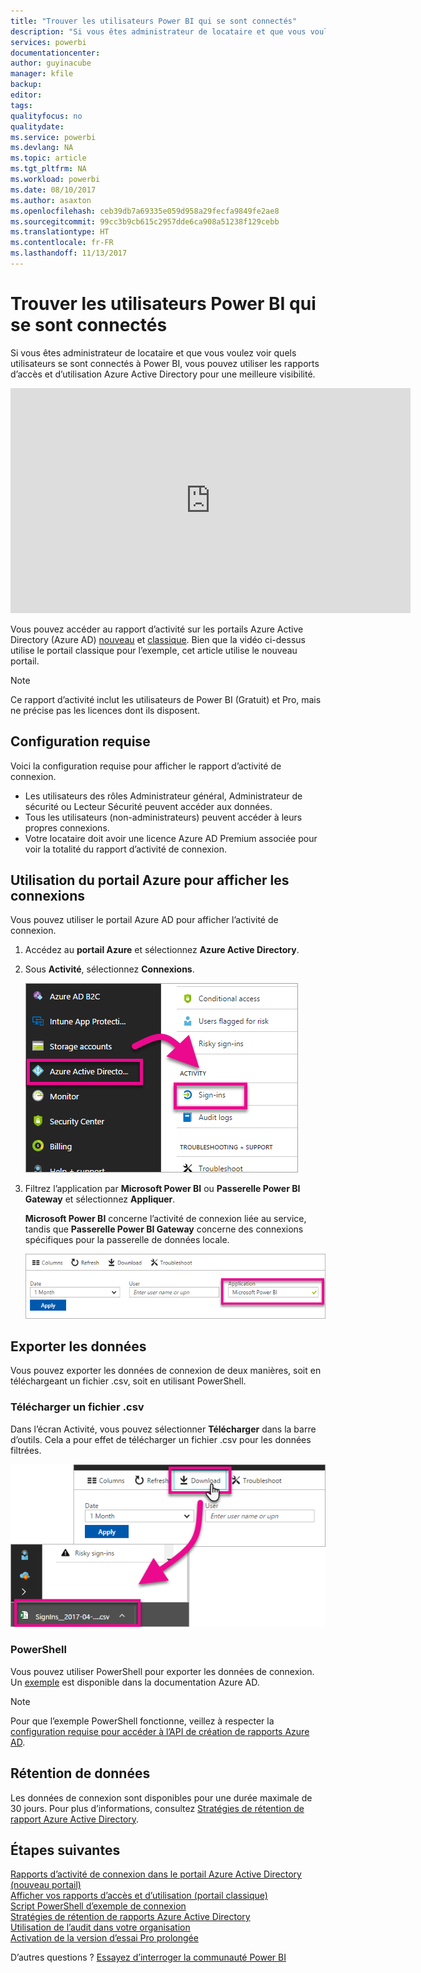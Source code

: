 ```yaml
---
title: "Trouver les utilisateurs Power BI qui se sont connectés"
description: "Si vous êtes administrateur de locataire et que vous voulez voir quels utilisateurs se sont connectés à Power BI, vous pouvez utiliser les rapports d’accès et d’utilisation Azure Active Directory pour une meilleure visibilité."
services: powerbi
documentationcenter: 
author: guyinacube
manager: kfile
backup: 
editor: 
tags: 
qualityfocus: no
qualitydate: 
ms.service: powerbi
ms.devlang: NA
ms.topic: article
ms.tgt_pltfrm: NA
ms.workload: powerbi
ms.date: 08/10/2017
ms.author: asaxton
ms.openlocfilehash: ceb39db7a69335e059d958a29fecfa9849fe2ae8
ms.sourcegitcommit: 99cc3b9cb615c2957dde6ca908a51238f129cebb
ms.translationtype: HT
ms.contentlocale: fr-FR
ms.lasthandoff: 11/13/2017
---
```

# <a name="find-power-bi-users-that-have-signed-in"></a>Trouver les utilisateurs Power BI qui se sont connectés
Si vous êtes administrateur de locataire et que vous voulez voir quels utilisateurs se sont connectés à Power BI, vous pouvez utiliser les rapports d’accès et d’utilisation Azure Active Directory pour une meilleure visibilité.

<iframe width="640" height="360" src="https://www.youtube.com/embed/1AVgh9w9VM8?showinfo=0" frameborder="0" allowfullscreen></iframe>

Vous pouvez accéder au rapport d’activité sur les portails Azure Active Directory (Azure AD) [nouveau](https://docs.microsoft.com/azure/active-directory/active-directory-reporting-activity-sign-ins) et [classique](https://docs.microsoft.com/azure/active-directory/active-directory-view-access-usage-reports). Bien que la vidéo ci-dessus utilise le portail classique pour l’exemple, cet article utilise le nouveau portail.

> [!NOTE]
> Ce rapport d’activité inclut les utilisateurs de Power BI (Gratuit) et Pro, mais ne précise pas les licences dont ils disposent.
> 
> 

## <a name="requirements"></a>Configuration requise
Voici la configuration requise pour afficher le rapport d’activité de connexion.

* Les utilisateurs des rôles Administrateur général, Administrateur de sécurité ou Lecteur Sécurité peuvent accéder aux données.
* Tous les utilisateurs (non-administrateurs) peuvent accéder à leurs propres connexions.
* Votre locataire doit avoir une licence Azure AD Premium associée pour voir la totalité du rapport d’activité de connexion.

## <a name="using-the-azure-portal-to-view-sign-ins"></a>Utilisation du portail Azure pour afficher les connexions
Vous pouvez utiliser le portail Azure AD pour afficher l’activité de connexion.

1. Accédez au **portail Azure** et sélectionnez **Azure Active Directory**.
2. Sous **Activité**, sélectionnez **Connexions**.
   
    ![](media/service-admin-access-usage/azure-portal-sign-ins.png)
3. Filtrez l’application par **Microsoft Power BI** ou **Passerelle Power BI Gateway** et sélectionnez **Appliquer**.
   
    **Microsoft Power BI** concerne l’activité de connexion liée au service, tandis que **Passerelle Power BI Gateway** concerne des connexions spécifiques pour la passerelle de données locale.
   
    ![](media/service-admin-access-usage/sign-in-filter.png)

## <a name="export-the-data"></a>Exporter les données
Vous pouvez exporter les données de connexion de deux manières, soit en téléchargeant un fichier .csv, soit en utilisant PowerShell.

### <a name="download-csv"></a>Télécharger un fichier .csv
Dans l’écran Activité, vous pouvez sélectionner **Télécharger** dans la barre d’outils. Cela a pour effet de télécharger un fichier .csv pour les données filtrées.

![](media/service-admin-access-usage/download-sign-in-data-csv.png)

### <a name="powershell"></a>PowerShell
Vous pouvez utiliser PowerShell pour exporter les données de connexion. Un [exemple](https://docs.microsoft.com/azure/active-directory/active-directory-reporting-api-sign-in-activity-samples#powershell-script) est disponible dans la documentation Azure AD.

> [!NOTE]
> Pour que l’exemple PowerShell fonctionne, veillez à respecter la [configuration requise pour accéder à l’API de création de rapports Azure AD](https://docs.microsoft.com/en-us/azure/active-directory/active-directory-reporting-api-prerequisites).
> 
> 

## <a name="data-retention"></a>Rétention de données
Les données de connexion sont disponibles pour une durée maximale de 30 jours. Pour plus d’informations, consultez [Stratégies de rétention de rapport Azure Active Directory](https://docs.microsoft.com/azure/active-directory/active-directory-reporting-retention).

## <a name="next-steps"></a>Étapes suivantes
[Rapports d’activité de connexion dans le portail Azure Active Directory (nouveau portail)](https://docs.microsoft.com/azure/active-directory/active-directory-reporting-activity-sign-ins)  
[Afficher vos rapports d’accès et d’utilisation (portail classique)](https://docs.microsoft.com/azure/active-directory/active-directory-view-access-usage-reports#view-or-download-a-report)  
[Script PowerShell d’exemple de connexion](https://docs.microsoft.com/azure/active-directory/active-directory-reporting-api-sign-in-activity-samples#powershell-script)  
[Stratégies de rétention de rapports Azure Active Directory](https://docs.microsoft.com/azure/active-directory/active-directory-reporting-retention)  
[Utilisation de l’audit dans votre organisation](service-admin-auditing.md)  
[Activation de la version d’essai Pro prolongée](service-extended-pro-trial.md)

D’autres questions ? [Essayez d’interroger la communauté Power BI](https://community.powerbi.com/)

